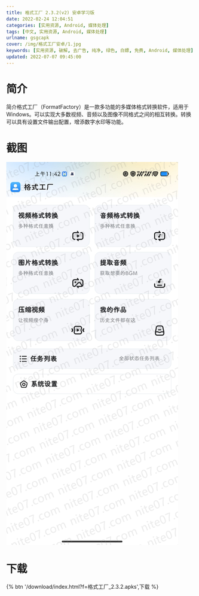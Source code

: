 ```yaml
---
title: 格式工厂 2.3.2(v2) 安卓学习版
date: 2022-02-24 12:04:51
categories: [实用资源, Android, 媒体处理]
tags: [中文, 实用资源, Android, 媒体处理]
urlname: gsgcapk
cover: /img/格式工厂安卓/1.jpg
keywords: [实用资源, 破解, 去广告, 纯净, 绿色, 白嫖, 免费, Android, 媒体处理]
updated: 2022-07-07 09:45:00
---
```


# 简介

简介格式工厂（FormatFactory）是一款多功能的多媒体格式转换软件，适用于 Windows。可以实现大多数视频、音频以及图像不同格式之间的相互转换。转换可以具有设置文件输出配置，增添数字水印等功能。

# 截图

![](/img/格式工厂安卓/2.jpg)

# 下载

{% btn '/download/index.html?f=格式工厂_2.3.2.apks',下载 %}
